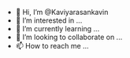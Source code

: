 - 👋 Hi, I’m @Kaviyarasankavin
- 👀 I’m interested in ...
- 🌱 I’m currently learning ...
- 💞️ I’m looking to collaborate on ...
- 📫 How to reach me ...

<!---
Kaviyarasankavin/Kaviyarasankavin is a ✨ special ✨ repository because its `README.md` (this file) appears on your GitHub profile.
You can click the Preview link to take a look at your changes.
--->
